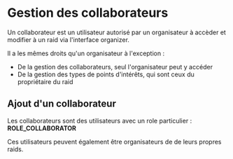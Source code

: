 # Gestion des collaborateurs



Un collaborateur est un utilisateur autorisé par un organisateur à accèder et modifier à un raid via l'interface organizer.

Il a les mêmes droits qu'un organisateur à l'exception :

- De la gestion des collaborateurs, seul l'organisateur peut y accéder
- De la gestion des types de points d'intérêts, qui sont ceux du propriétaire du raid



## Ajout d'un collaborateur

Les collaborateurs sont des utilisateurs avec un role particulier : **ROLE_COLLABORATOR** 

Ces utilisateurs peuvent également être organisateurs de de leurs propres raids.